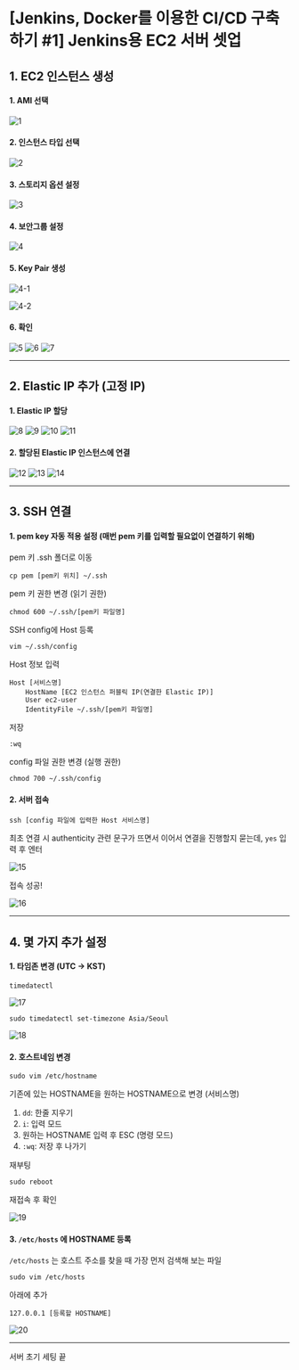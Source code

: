 # [Jenkins, Docker를 이용한 CI/CD 구축하기 #1] Jenkins용 EC2 서버 셋업

## 1. EC2 인스턴스 생성

#### 1. AMI 선택

![1](./images/1.png)

#### 2. 인스턴스 타입 선택

![2](./images/2.png)

#### 3. 스토리지 옵션 설정

![3](./images/3.png)

#### 4. 보안그룹 설정

![4](./images/4.png)

#### 5. Key Pair 생성

![4-1](./images/4-1.png)

![4-2](./images/4-2.png)

#### 6. 확인

![5](./images/5.png)
![6](./images/6.png)
![7](./images/7.png)

---

## 2. Elastic IP 추가 (고정 IP)

#### 1. Elastic IP 할당

![8](./images/8.png)
![9](./images/9.png)
![10](./images/10.png)
![11](./images/11.png)

#### 2. 할당된 Elastic IP 인스턴스에 연결

![12](./images/12.png)
![13](./images/13.png)
![14](./images/14.png)

---

## 3. SSH 연결

#### 1. pem key 자동 적용 설정 (매번 pem 키를 입력할 필요없이 연결하기 위해)

pem 키 .ssh 폴더로 이동

```
cp pem [pem키 위치] ~/.ssh
```

pem 키 권한 변경 (읽기 권한)

```
chmod 600 ~/.ssh/[pem키 파일명]
```

SSH config에 Host 등록

```
vim ~/.ssh/config
```

Host 정보 입력

```
Host [서비스명]
    HostName [EC2 인스턴스 퍼블릭 IP(연결한 Elastic IP)]
    User ec2-user
    IdentityFile ~/.ssh/[pem키 파일명]
```

저장

```
:wq
```

config 파일 권한 변경 (실행 권한)

```
chmod 700 ~/.ssh/config
```

#### 2. 서버 접속

```
ssh [config 파일에 입력한 Host 서비스명]
```

최초 연결 시 authenticity 관련 문구가 뜨면서 이어서 연결을 진행할지 묻는데, `yes` 입력 후 엔터

![15](./images/15.png)

접속 성공!

![16](./images/16.png)

---

## 4. 몇 가지 추가 설정

#### 1. 타임존 변경 (UTC -> KST)

```
timedatectl
```

![17](./images/17.png)

```
sudo timedatectl set-timezone Asia/Seoul
```

![18](./images/18.png)

#### 2. 호스트네임 변경

```
sudo vim /etc/hostname
```

기존에 있는 HOSTNAME을 원하는 HOSTNAME으로 변경 (서비스명)

1. `dd`: 한줄 지우기
2. `i`: 입력 모드
3. 원하는 HOSTNAME 입력 후 ESC (명령 모드)
4. `:wq`: 저장 후 나가기

재부팅

```
sudo reboot
```

재접속 후 확인

![19](./images/19.png)

#### 3. `/etc/hosts` 에 HOSTNAME 등록

`/etc/hosts` 는 호스트 주소를 찾을 때 가장 먼저 검색해 보는 파일

```
sudo vim /etc/hosts
```

아래에 추가

```
127.0.0.1 [등록할 HOSTNAME]
```

![20](./images/20.png)

---

서버 초기 세팅 끝
